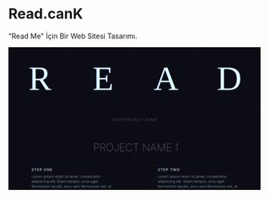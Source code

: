 # Read.canK
"Read Me" İçin Bir Web Sitesi Tasarımı.
<div align="center">
  <a href="https://github.com/othneildrew/Best-README-Template">
    <img src="https://github.com/CanKayabas/Read.canK/blob/main/picture.png" alt="Picture" width="%100" height="%100">
  </a>
</div>  
